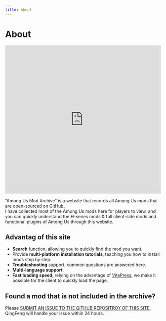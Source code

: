```yaml
---
title: About
---
```

# About

<iframe src="https://player.bilibili.com/player.html?isOutside=true&aid=112858234880553&bvid=BV1hBvjeyETb&cid=500001632848622&p=1&high_quality=1" scrolling="no" border="0" frameborder="no" framespacing="0" allowfullscreen="true" width="100%" sandbox="allow-top-navigation allow-same-origin allow-forms allow-scripts" height="480px"></iframe>

“Among Us Mod Archive” is a website that records all Among Us mods that are open-sourced on GitHub.<br>
I have collected most of the Among Us mods here for players to view, and you can quickly understand the H-series mods & full client-side mods and functional plugins of Among Us through this website.<br>
## Advantag of this site
- **Search** function, allowing you to quickly find the mod you want.
- Provide **multi-platform installation tutorials**, teaching you how to install mods step by step.
- **Troubleshooting** support, common questions are answered here.
- **Multi-language support**.
- **Fast loading speed**, relying on the advantage of [VitePress](https://vitepress.dev/zh/), we make it possible for the client to quickly load the page.
## Found a mod that is not included in the archive?
Please [SUBMIT AN ISSUE TO THE GITHUB REPOSITROY OF THIS SITE](https://github.com/QingFeng-awa/AuModSite/issues/new?assignees=QingFeng-awa&labels=%E7%B1%BB%E5%9E%8B%3A%E9%9C%80%E6%B1%82%2C%E7%8A%B6%E6%80%81%3A%E5%BE%85%E5%A4%84%E7%90%86%2C%E5%A4%87%E6%B3%A8%3A%E6%A8%A1%E7%BB%84&projects=&template=NewMod.yaml&title=%5BMod%5D%3A+).<br>
QingFeng will handle your issue within 24 hours.